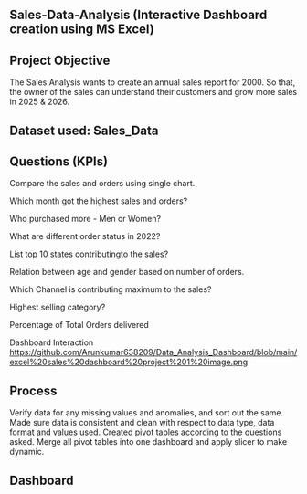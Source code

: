 ## Sales-Data-Analysis (Interactive Dashboard creation using MS Excel)

## Project Objective
The Sales Analysis wants to create an annual sales report for 2000. So that, the owner of the sales can understand their customers and grow more sales in 2025 & 2026.
## Dataset used: Sales_Data
## Questions (KPIs)
Compare the sales and orders using single chart.
     
Which month got the highest sales and orders?

Who purchased more - Men or Women?

What are different order status in 2022?

List top 10 states contributingto the sales?

Relation between age and gender based on number of orders.

Which Channel is contributing maximum to the sales?

Highest selling category?

Percentage of Total Orders delivered

Dashboard Interaction https://github.com/Arunkumar638209/Data_Analysis_Dashboard/blob/main/excel%20sales%20dashboard%20project%201%20image.png
## Process
Verify data for any missing values and anomalies, and sort out the same.
Made sure data is consistent and clean with respect to data type, data format and values used.
Created pivot tables according to the questions asked.
Merge all pivot tables into one dashboard and apply slicer to make dynamic.
## Dashboard



